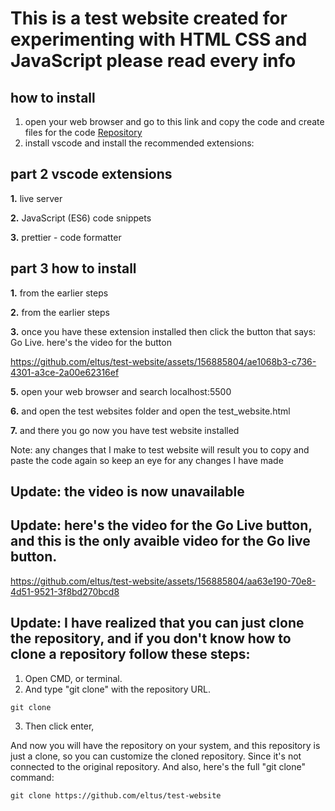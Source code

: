 # This is a test website created for experimenting with HTML CSS and JavaScript please read every info

## how to install
1. open your web browser and go to this link and copy the code and create files for the code [Repository](https://github.com/eltus/test-website)
2. install vscode and install the recommended extensions:

## part 2 vscode extensions
**1.** live server

**2.** JavaScript (ES6) code snippets

**3.** prettier - code formatter


## part 3 how to install
**1.** from the earlier steps

**2.** from the earlier steps

**3.** once you have these extension installed then click the button that says: Go Live.
here's the video for the button


https://github.com/eltus/test-website/assets/156885804/ae1068b3-c736-4301-a3ce-2a00e62316ef

**5.** open your web browser and search localhost:5500

**6.** and open the test websites folder and open the test_website.html

**7.** and there you go now you have test website installed

Note: any changes that I make to test website will result you to copy and paste the code again so keep an eye for any changes I have made


## Update: the video is now unavailable

## Update: here's the video for the Go Live button, and this is the only avaible video for the Go live button.


https://github.com/eltus/test-website/assets/156885804/aa63e190-70e8-4d51-9521-3f8bd270bcd8

## Update: I have realized that you can just clone the repository, and if you don't know how to clone a repository follow these steps:
1. Open CMD, or terminal.
2. And type "git clone" with the repository URL.
```
git clone
```
3. Then click enter,

And now you will have the repository on your system, and this repository is just a clone, so you can customize the cloned repository. Since it's not connected to the original repository. And also, here's the full "git clone" command:
```
git clone https://github.com/eltus/test-website
```